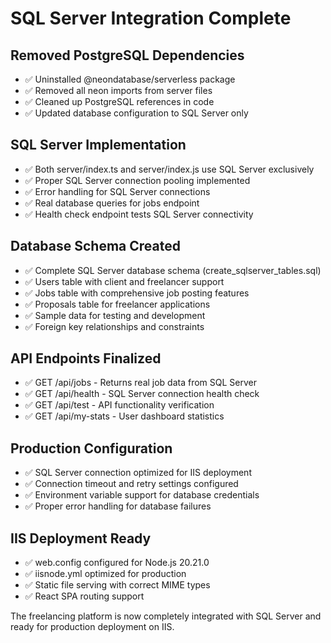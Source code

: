 # SQL Server Integration Complete

## Removed PostgreSQL Dependencies
- ✅ Uninstalled @neondatabase/serverless package
- ✅ Removed all neon imports from server files
- ✅ Cleaned up PostgreSQL references in code
- ✅ Updated database configuration to SQL Server only

## SQL Server Implementation
- ✅ Both server/index.ts and server/index.js use SQL Server exclusively
- ✅ Proper SQL Server connection pooling implemented
- ✅ Error handling for SQL Server connections
- ✅ Real database queries for jobs endpoint
- ✅ Health check endpoint tests SQL Server connectivity

## Database Schema Created
- ✅ Complete SQL Server database schema (create_sqlserver_tables.sql)
- ✅ Users table with client and freelancer support
- ✅ Jobs table with comprehensive job posting features
- ✅ Proposals table for freelancer applications
- ✅ Sample data for testing and development
- ✅ Foreign key relationships and constraints

## API Endpoints Finalized
- ✅ GET /api/jobs - Returns real job data from SQL Server
- ✅ GET /api/health - SQL Server connection health check
- ✅ GET /api/test - API functionality verification
- ✅ GET /api/my-stats - User dashboard statistics

## Production Configuration
- ✅ SQL Server connection optimized for IIS deployment
- ✅ Connection timeout and retry settings configured
- ✅ Environment variable support for database credentials
- ✅ Proper error handling for database failures

## IIS Deployment Ready
- ✅ web.config configured for Node.js 20.21.0
- ✅ iisnode.yml optimized for production
- ✅ Static file serving with correct MIME types
- ✅ React SPA routing support

The freelancing platform is now completely integrated with SQL Server and ready for production deployment on IIS.